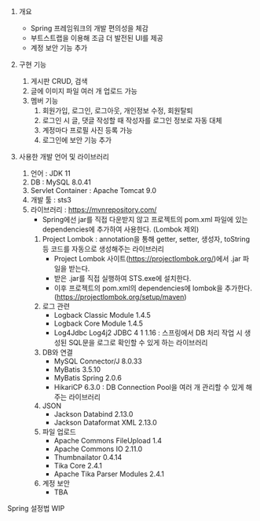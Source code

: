 1. 개요
   * Spring 프레임워크의 개발 편의성을 체감
   * 부트스트랩을 이용해 조금 더 발전된 UI를 제공
   * 계정 보안 기능 추가

2. 구현 기능
   1. 게시판 CRUD, 검색
   2. 글에 이미지 파일 여러 개 업로드 가능
   3. 멤버 기능
      1. 회원가입, 로그인, 로그아웃, 개인정보 수정, 회원탈퇴
      2. 로그인 시 글, 댓글 작성할 때 작성자를 로그인 정보로 자동 대체
      3. 계정마다 프로필 사진 등록 가능
      4. 로그인에 보안 기능 추가

3. 사용한 개발 언어 및 라이브러리
   1. 언어 : JDK 11
   2. DB : MySQL 8.0.41
   3. Servlet Container : Apache Tomcat 9.0
   4. 개발 툴 : sts3
   6. 라이브러리 : https://mvnrepository.com/
      * Spring에선 jar를 직접 다운받지 않고 프로젝트의 pom.xml 파일에 있는 dependencies에 추가하여 사용한다. (Lombok 제외)
      1. Project Lombok : annotation을 통해 getter, setter, 생성자, toString 등 코드를 자동으로 생성해주는 라이브러리
         * Project Lombok 사이트(https://projectlombok.org/)에서 .jar 파일을 받는다.
         * 받은 .jar를 직접 실행하여 STS.exe에 설치한다.
         * 이후 프로젝트의 pom.xml의 dependencies에 lombok을 추가한다. (https://projectlombok.org/setup/maven)
      2. 로그 관련
         * Logback Classic Module 1.4.5
         * Logback Core Module 1.4.5
         * Log4Jdbc Log4j2 JDBC 4 1 1.16 : 스프링에서 DB 처리 작업 시 생성된 SQL문을 로그로 확인할 수 있게 하는 라이브러리
      3. DB와 연결
         * MySQL Connector/J 8.0.33
         * MyBatis 3.5.10
         * MyBatis Spring 2.0.6
         * HikariCP 6.3.0 : DB Connection Pool을 여러 개 관리할 수 있게 해주는 라이브러리
      4. JSON
         * Jackson Databind 2.13.0
         * Jackson Dataformat XML 2.13.0
      5. 파일 업로드
         * Apache Commons FileUpload 1.4
         * Apache Commons IO 2.11.0
         * Thumbnailator 0.4.14
         * Tika Core 2.4.1
         * Apache Tika Parser Modules 2.4.1
      6. 계정 보안
         * TBA

Spring 설정법
  WIP
